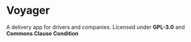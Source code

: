 # Voyager
A delivery app for drivers and companies. Licensed under __GPL-3.0__ and __Commons Clause Condition__
